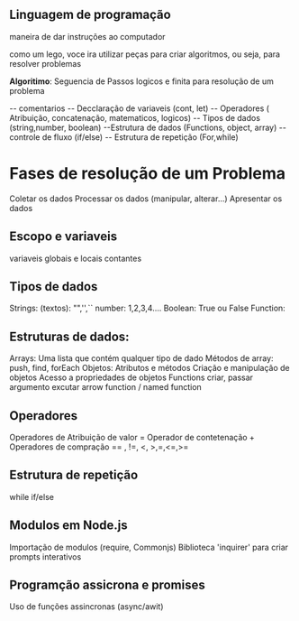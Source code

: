 ## Linguagem de programação

maneira de dar instruções ao computador

como um lego, voce ira utilizar peças para criar algoritmos, ou seja, para resolver problemas


**Algoritimo**: Seguencia de Passos logicos  e finita para resolução de um problema

-- comentarios 
-- Decclaração de variaveis (cont, let)
-- Operadores ( Atribuição, concatenação, matematicos, logicos)
-- Tipos de dados (string,number, boolean)
--Estrutura de dados (Functions, object, array)
-- controle de fluxo (if/else)
-- Estrutura de repetição (For,while)

# Fases de resolução de um Problema 

Coletar os dados 
Processar os dados (manipular, alterar...)
Apresentar os  dados 

## Escopo e variaveis

variaveis globais e locais
contantes

## Tipos de dados
Strings: (textos): "",'',``
number: 1,2,3,4....
Boolean: True ou False
Function:

## Estruturas de dados:
Arrays:
 Uma lista que contém qualquer tipo de dado
 Métodos de array: push, find, forEach
Objetos:
 Atributos e métodos
 Criação e manipulação de objetos
 Acesso a propriedades de objetos
Functions
 criar, passar argumento
 excutar
 arrow function / named function



## Operadores

Operadores de Atribuição de valor =
Operador de contetenação +
Operadores de compração == , !=, <, >,=,<=,>=

## Estrutura de repetição

while
if/else

## Modulos em Node.js
Importação de modulos (require, Commonjs)
Biblioteca 'inquirer' para criar prompts interativos

## Programção assicrona e promises

Uso de funções assincronas (async/awit)
